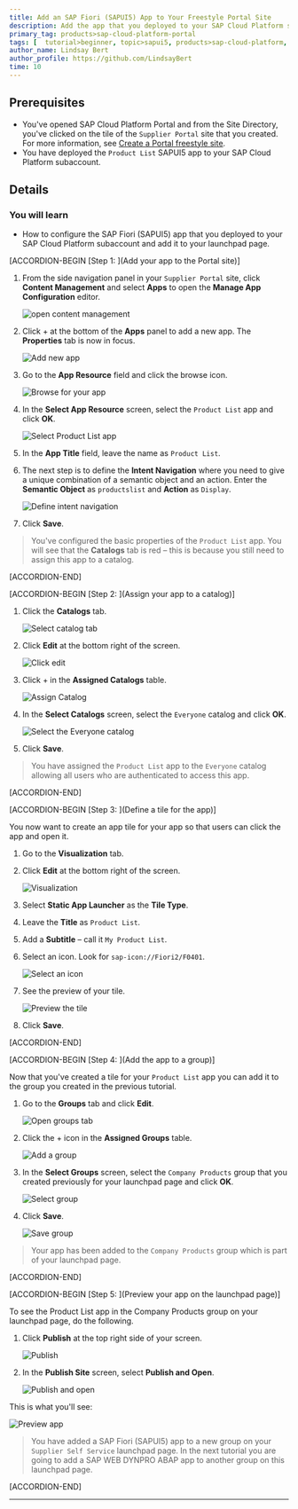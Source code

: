 ```yaml
---
title: Add an SAP Fiori (SAPUI5) App to Your Freestyle Portal Site
description: Add the app that you deployed to your SAP Cloud Platform subaccount to your launchpad page.
primary_tag: products>sap-cloud-platform-portal
tags: [  tutorial>beginner, topic>sapui5, products>sap-cloud-platform, products>sap-cloud-platform-portal  ]
author_name: Lindsay Bert
author_profile: https://github.com/LindsayBert
time: 10
---
```


## Prerequisites  
  - You've opened SAP Cloud Platform Portal and from the Site Directory, you've clicked on the tile of the `Supplier Portal` site that you created. For more information, see [Create a Portal freestyle site](https://developers.sap.com/israel/tutorials/cp-portal-freestyle-site-create-site.html).
  - You have deployed the `Product List` SAPUI5 app to your SAP Cloud Platform subaccount.

## Details
### You will learn  
 - How to configure the SAP Fiori (SAPUI5) app that you deployed to your SAP Cloud Platform subaccount and add it to your launchpad page.


[ACCORDION-BEGIN [Step 1: ](Add your app to the Portal site)]

1. From the side navigation panel in your `Supplier Portal` site, click **Content Management** and select **Apps** to open the **Manage App Configuration** editor.

    ![open content management](1-content-management-apps.png)

2. Click + at the bottom of the **Apps** panel to add a new app. The **Properties** tab is now in focus.

    ![Add new app](2-add-new-app.png)

3. Go to the **App Resource** field and click the browse icon.

    ![Browse for your app](3-browse-app.png)

4. In the **Select App Resource** screen, select the `Product List` app and click **OK**.

    ![Select Product List app](4-select-product-list-app.png)

5. In the **App Title** field, leave the name as `Product List`.

6. The next step is to define the **Intent Navigation** where you need to give a unique combination of a semantic object and an action. Enter the **Semantic Object** as `productslist` and **Action** as `Display`.

    ![Define intent navigation](5-intent-navigation.png)

7. Click **Save**.


>You've configured the basic properties of the `Product List` app. You will see that the **Catalogs** tab is red – this is because you still need to assign this app to a catalog.   

[ACCORDION-END]

[ACCORDION-BEGIN [Step 2: ](Assign your app to a catalog)]

1.	Click the **Catalogs** tab.

    ![Select catalog tab](6-select-catalog-tab.png)

2.	Click **Edit** at the bottom right of the screen.

    ![Click edit](6a-click-edit.png)

3.	Click + in the **Assigned Catalogs** table.

    ![Assign Catalog](7-assign-catalog.png)

4.	In the **Select Catalogs** screen, select the `Everyone` catalog and click **OK**.

    ![Select the Everyone catalog](8-select-everyone-catalog.png)

5.	Click **Save**.

>You have assigned the `Product List` app to the `Everyone` catalog allowing all users who are authenticated to access this app.

[ACCORDION-END]

[ACCORDION-BEGIN [Step 3: ](Define a tile for the app)]

You now want to create an app tile for your app so that users can click the app and open it.

1. Go to the **Visualization** tab.

2. Click **Edit** at the bottom right of the screen.

    ![Visualization](9-visualization.png)

3. Select **Static App Launcher** as the **Tile Type**.

4. Leave the **Title** as `Product List`.

5. Add a **Subtitle** – call it `My Product List`.

6. Select an icon. Look for `sap-icon://Fiori2/F0401`.

    ![Select an icon](11-select-icon.png)

7. See the preview of your tile.

    ![Preview the tile](12-tile-preview.png)

8. Click **Save**.


[ACCORDION-END]

[ACCORDION-BEGIN [Step 4: ](Add the app to a group)]

Now that you've created a tile for your `Product List` app you can add it to the group you created in the previous tutorial.

1. Go to the **Groups** tab and click **Edit**.

    ![Open groups tab](13-add-app-to-group.png)

2. Click the + icon in the **Assigned Groups** table.

    ![Add a group](13a-add-group.png)

4. In the **Select Groups** screen, select the `Company Products` group that you created previously for your launchpad page and click **OK**.

    ![Select group](14-select-group.png)

6. Click **Save**.

    ![Save group](15-save-group.png)

>Your app has been added to the `Company Products` group which is part of your launchpad page.

[ACCORDION-END]

[ACCORDION-BEGIN [Step 5: ](Preview your app on the launchpad page)]

To see the Product List app in the Company Products group on your launchpad page, do the following.

1. Click **Publish** at the top right side of your screen.

    ![Publish](16-publish.png)

2. In the **Publish Site** screen, select **Publish and Open**.

    ![Publish and open](17-publish-and-open.png)

This is what you'll see:

![Preview app](18-preview.png)

>You have added a SAP Fiori (SAPUI5) app to a new group on your `Supplier Self Service` launchpad page. In the next tutorial you are going to add a SAP WEB DYNPRO ABAP app to another group on this launchpad page.

[ACCORDION-END]





---
